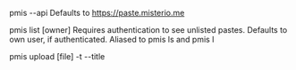 pmis <command>
    --api <url>
    Defaults to https://paste.misterio.me


pmis list [owner]
    Requires authentication to see unlisted pastes.
    Defaults to own user, if authenticated.
    Aliased to pmis ls and pmis l

pmis upload [file]
    -t --title <title>
    -d --description <description>
    -u --unlisted
    Reads from STDIN if file is empty or -
    Requires authentication
    Aliased to pmis up and pmis u

pmis download <id>
    -r --raw
    Aliased to pmis down and pmis d

pmis delete <id>
    Requires authentication
    Aliased to pmis del

pmis user [username]
    Defaults to own user, if authenticated.


pmis auth <token>
    Reads from STDIN if file is empty or -
